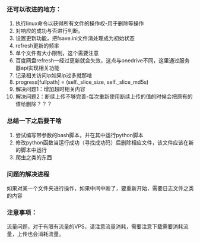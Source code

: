 ### 还可以改进的地方：

1. 执行linux命令以获得所有文件的操作权-用于删除等操作
2. 对响应的成功与否进行判断。
3. 设置更新功能，把fsave.ini文件清处理成为初始状态
4. refresh更新的频率
5. 单个文件有大小限制，这个需要注意
6. 百度网盘refresh一经过更新就会失效，这点与onedrive不同，这里通过服务器api实现相关功能
7. 记录相关访问ip如果ip过多就那啥
8. progress[fullpath] = (self._slice_size, self._slice_md5s)
9. 解决问题1：增加超时相关内容
10. 解决问题2：断续上传不够完善-每次重新使用断续上传的值的时候会把原有的值给删除？？？

### 总结一下之后要干啥

1. 尝试编写带参数的bash脚本，并在其中运行python脚本
2. 修改python函数当运行成功（寻找成功码）后删除相应文件，该文件应该在新的脚本中运行
3. 爬虫之类的东西



### 问题的解决进程

如果对某一个文件夹进行操作，如果中间中断了，要重新开始，需要日志文件之类的内容



### 注意事项：

流量问题，对于有限有流量的VPS，请注意流量消耗，需要注意下载需要消耗流量，上传也会消耗流量。







